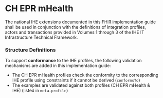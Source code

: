 # CH EPR mHealth
The national IHE extensions documented in this FHIR implementation guide shall be used in conjunction with the definitions of integration profiles, actors and transactions provided in Volumes 1 through 3 of the IHE IT Infrastructure Technical Framework.

### Structure Definitions

To support **conformance** to the IHE profiles, the following validation mechanisms are added in this implementation guide:
* The CH EPR mHealth profiles check the conformity to the corresponding IHE profile using constraints if it cannot be derived (`conformsTo`)
* The examples are validated against both profiles (CH EPR mHealth & IHE) (listed in `meta.profile`)
